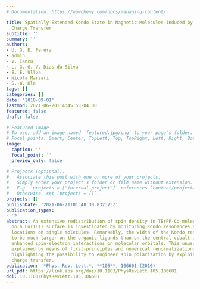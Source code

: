 ```yaml
---
# Documentation: https://wowchemy.com/docs/managing-content/

title: Spatially Extended Kondo State in Magnetic Molecules Induced by Interfacial
  Charge Transfer
subtitle: ''
summary: ''
authors:
- U. G. E. Perera
- admin
- V. Iancu
- L. G. G. V. Dias da Silva
- S. E. Ulloa
- Nicola Marzari
- S.-W. Hla
tags: []
categories: []
date: '2010-09-01'
lastmod: 2021-06-20T14:45:53-04:00
featured: false
draft: false

# Featured image
# To use, add an image named `featured.jpg/png` to your page's folder.
# Focal points: Smart, Center, TopLeft, Top, TopRight, Left, Right, BottomLeft, Bottom, BottomRight.
image:
  caption: ''
  focal_point: ''
  preview_only: false

# Projects (optional).
#   Associate this post with one or more of your projects.
#   Simply enter your project's folder or file name without extension.
#   E.g. `projects = ["internal-project"]` references `content/project/deep-learning/index.md`.
#   Otherwise, set `projects = []`.
projects: []
publishDate: '2021-06-21T01:48:30.832373Z'
publication_types:
- '2'
abstract: An extensive redistribution of spin density in TBrPP-Co molecules adsorbed
  on a Cu(111) surface is investigated by monitoring Kondo resonances at different
  locations on single molecules. Remarkably, the width of the Kondo resonance is found
  to be much larger on the organic ligands than on the central cobalt atom—reflecting
  enhanced spin-electron interactions on molecular orbitals. This unusual effect is
  explained by means of first-principles and numerical renormalization-group calculations
  highlighting the possibility to engineer spin polarization by exploiting interfacial
  charge transfer.
publication: '*Phys. Rev. Lett.*, **105**, 106601 (2010)'
url_pdf: https://link.aps.org/doi/10.1103/PhysRevLett.105.106601
doi: 10.1103/PhysRevLett.105.106601
---
```

